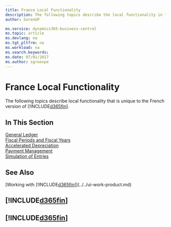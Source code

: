 ```yaml
---
title: France Local Functionality
description: The following topics describe the local functionality in the French version of Business Central.
author: SorenGP

ms.service: dynamics365-business-central
ms.topic: article
ms.devlang: na
ms.tgt_pltfrm: na
ms.workload: na
ms.search.keywords:
ms.date: 07/01/2017
ms.author: sgroespe
---
```


# France Local Functionality
The following topics describe local functionality that is unique to the French version of [!INCLUDE[d365fin](../../includes/d365fin_md.md)].  

## In This Section  
[General Ledger](general-ledger.md)  
[Fiscal Periods and Fiscal Years](fiscal-periods-and-fiscal-years.md)  
[Accelerated Depreciation](accelerated-depreciation.md)  
[Payment Management](payment-management.md)  
[Simulation of Entries](simulation-of-entries.md)  

## See Also
[Working with [!INCLUDE[d365fin](../../includes/d365fin_md.md)]](../../ui-work-product.md)     

## [!INCLUDE[d365fin](../../includes/free_trial_md.md)]  
## [!INCLUDE[d365fin](../../includes/training_link_md.md)]

